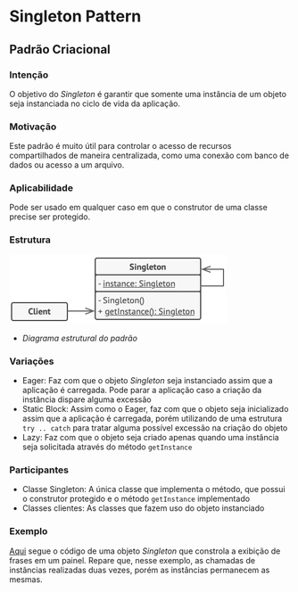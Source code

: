 #
# Singleton Pattern
## Padrão Criacional

### Intenção
O objetivo do *Singleton* é garantir que somente uma instância de um objeto seja instanciada no ciclo de vida da aplicação.

### Motivação
Este padrão é muito útil para controlar o acesso de recursos compartilhados de maneira centralizada, como uma conexão com banco de dados ou acesso a um arquivo.

### Aplicabilidade
Pode ser usado em qualquer caso em que o construtor de uma classe precise ser protegido.

### Estrutura
![Diagrama estrutural do padrão](./diagrama-padrao.jpg)
- *Diagrama estrutural do padrão*

### Variações
- Eager: Faz com que o objeto *Singleton* seja instanciado assim que a aplicação é carregada. Pode parar a aplicação caso a criação da instância dispare alguma excessão
- Static Block: Assim como o Eager, faz com que o objeto seja inicializado assim que a aplicação é carregada, porém utilizando de uma estrutura `try .. catch` para tratar alguma possível excessão na criação do objeto
- Lazy: Faz com que o objeto seja criado apenas quando uma instância seja solicitada através do método `getInstance`

### Participantes
- Classe Singleton: A única classe que implementa o método, que possui o construtor protegido e o método `getInstance` implementado
- Classes clientes: As classes que fazem uso do objeto instanciado

### Exemplo
[Aqui](./exemplo) segue o código de uma objeto *Singleton* que constrola a exibição de frases em um painel. Repare que, nesse exemplo, as chamadas de instâncias realizadas duas vezes, porém as instâncias permanecem as mesmas.

